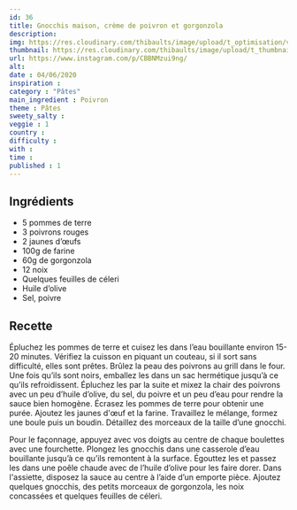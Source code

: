 ```yaml
---
id: 36
title: Gnocchis maison, crème de poivron et gorgonzola
description: 
img: https://res.cloudinary.com/thibaults/image/upload/t_optimisation/v1600509253/Recipes/20200604_gnocchis.jpg
thumbnail: https://res.cloudinary.com/thibaults/image/upload/t_thumbnail_josie/v1600509253/Recipes/20200604_gnocchis.jpg
url: https://www.instagram.com/p/CBBNMzui9ng/
alt: 
date : 04/06/2020
inspiration :
category : "Pâtes"
main_ingredient : Poivron
theme : Pâtes
sweety_salty : 
veggie : 1
country :
difficulty :
with : 
time : 
published : 1
---
```


## Ingrédients
 - 5 pommes de terre
 - 3 poivrons rouges
 - 2 jaunes d’œufs
 - 100g de farine
 - 60g de gorgonzola
 - 12 noix
 - Quelques feuilles de céleri
 - Huile d’olive
 - Sel, poivre

## Recette
Épluchez les pommes de terre et cuisez les dans l’eau bouillante environ 15-20 minutes. Vérifiez la cuisson en piquant un couteau, si il sort sans difficulté, elles sont prêtes. Brûlez la peau des poivrons au grill dans le four. Une fois qu’ils sont noirs, emballez les dans un sac hermétique jusqu’à ce qu’ils refroidissent. Épluchez les par la suite et mixez la chair des poivrons avec un peu d’huile d’olive, du sel, du poivre et un peu d’eau pour rendre la sauce bien homogène. Écrasez les pommes de terre pour obtenir une purée. Ajoutez les jaunes d'œuf et la farine. Travaillez le mélange, formez une boule puis un boudin. Détaillez des morceaux de la taille d’une gnocchi.

Pour le façonnage, appuyez avec vos doigts au centre de chaque boulettes avec une fourchette. Plongez les gnocchis dans une casserole d’eau bouillante jusqu’à ce qu’ils remontent à la surface. Égouttez les et passez les dans une poêle chaude avec de l’huile d’olive pour les faire dorer. Dans l'assiette, disposez la sauce au centre à l’aide d’un emporte pièce. Ajoutez quelques gnocchis, des petits morceaux de gorgonzola, les noix concassées et quelques feuilles de céleri.